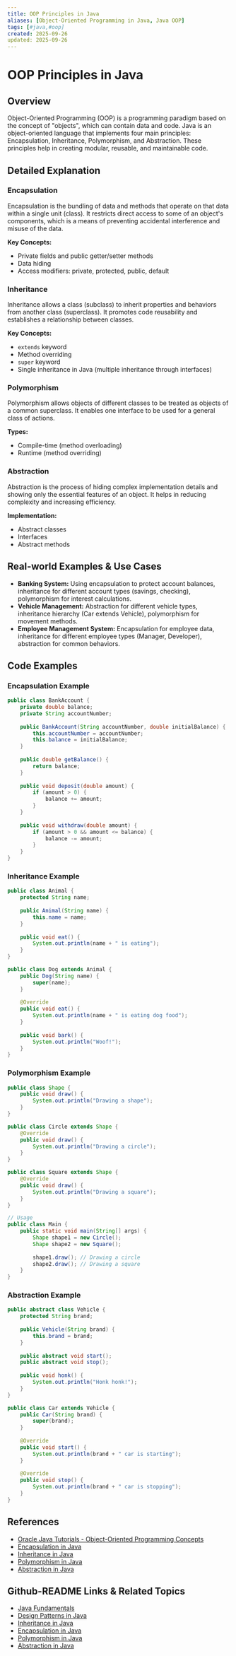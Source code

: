 ```yaml
---
title: OOP Principles in Java
aliases: [Object-Oriented Programming in Java, Java OOP]
tags: [#java,#oop]
created: 2025-09-26
updated: 2025-09-26
---
```


# OOP Principles in Java

## Overview

Object-Oriented Programming (OOP) is a programming paradigm based on the concept of "objects", which can contain data and code. Java is an object-oriented language that implements four main principles: Encapsulation, Inheritance, Polymorphism, and Abstraction. These principles help in creating modular, reusable, and maintainable code.

## Detailed Explanation

### Encapsulation

Encapsulation is the bundling of data and methods that operate on that data within a single unit (class). It restricts direct access to some of an object's components, which is a means of preventing accidental interference and misuse of the data.

**Key Concepts:**
- Private fields and public getter/setter methods
- Data hiding
- Access modifiers: private, protected, public, default

### Inheritance

Inheritance allows a class (subclass) to inherit properties and behaviors from another class (superclass). It promotes code reusability and establishes a relationship between classes.

**Key Concepts:**
- `extends` keyword
- Method overriding
- `super` keyword
- Single inheritance in Java (multiple inheritance through interfaces)

### Polymorphism

Polymorphism allows objects of different classes to be treated as objects of a common superclass. It enables one interface to be used for a general class of actions.

**Types:**
- Compile-time (method overloading)
- Runtime (method overriding)

### Abstraction

Abstraction is the process of hiding complex implementation details and showing only the essential features of an object. It helps in reducing complexity and increasing efficiency.

**Implementation:**
- Abstract classes
- Interfaces
- Abstract methods

## Real-world Examples & Use Cases

- **Banking System:** Using encapsulation to protect account balances, inheritance for different account types (savings, checking), polymorphism for interest calculations.
- **Vehicle Management:** Abstraction for different vehicle types, inheritance hierarchy (Car extends Vehicle), polymorphism for movement methods.
- **Employee Management System:** Encapsulation for employee data, inheritance for different employee types (Manager, Developer), abstraction for common behaviors.

## Code Examples

### Encapsulation Example
```java
public class BankAccount {
    private double balance;
    private String accountNumber;
    
    public BankAccount(String accountNumber, double initialBalance) {
        this.accountNumber = accountNumber;
        this.balance = initialBalance;
    }
    
    public double getBalance() {
        return balance;
    }
    
    public void deposit(double amount) {
        if (amount > 0) {
            balance += amount;
        }
    }
    
    public void withdraw(double amount) {
        if (amount > 0 && amount <= balance) {
            balance -= amount;
        }
    }
}
```

### Inheritance Example
```java
public class Animal {
    protected String name;
    
    public Animal(String name) {
        this.name = name;
    }
    
    public void eat() {
        System.out.println(name + " is eating");
    }
}

public class Dog extends Animal {
    public Dog(String name) {
        super(name);
    }
    
    @Override
    public void eat() {
        System.out.println(name + " is eating dog food");
    }
    
    public void bark() {
        System.out.println("Woof!");
    }
}
```

### Polymorphism Example
```java
public class Shape {
    public void draw() {
        System.out.println("Drawing a shape");
    }
}

public class Circle extends Shape {
    @Override
    public void draw() {
        System.out.println("Drawing a circle");
    }
}

public class Square extends Shape {
    @Override
    public void draw() {
        System.out.println("Drawing a square");
    }
}

// Usage
public class Main {
    public static void main(String[] args) {
        Shape shape1 = new Circle();
        Shape shape2 = new Square();
        
        shape1.draw(); // Drawing a circle
        shape2.draw(); // Drawing a square
    }
}
```

### Abstraction Example
```java
public abstract class Vehicle {
    protected String brand;
    
    public Vehicle(String brand) {
        this.brand = brand;
    }
    
    public abstract void start();
    public abstract void stop();
    
    public void honk() {
        System.out.println("Honk honk!");
    }
}

public class Car extends Vehicle {
    public Car(String brand) {
        super(brand);
    }
    
    @Override
    public void start() {
        System.out.println(brand + " car is starting");
    }
    
    @Override
    public void stop() {
        System.out.println(brand + " car is stopping");
    }
}
```

## References

- [Oracle Java Tutorials - Object-Oriented Programming Concepts](https://docs.oracle.com/javase/tutorial/java/concepts/index.html)
- [Encapsulation in Java](https://www.geeksforgeeks.org/encapsulation-in-java/)
- [Inheritance in Java](https://www.geeksforgeeks.org/inheritance-in-java/)
- [Polymorphism in Java](https://www.geeksforgeeks.org/polymorphism-in-java/)
- [Abstraction in Java](https://www.geeksforgeeks.org/abstraction-in-java/)

## Github-README Links & Related Topics

- [Java Fundamentals](../java-fundamentals/README.md)
- [Design Patterns in Java](../design-patterns-in-java/README.md)
- [Inheritance in Java](../inheritance-in-java/README.md)
- [Encapsulation in Java](../encapsulation-in-java/README.md)
- [Polymorphism in Java](../polymorphism-in-java/README.md)
- [Abstraction in Java](../abstraction-in-java/README.md)
